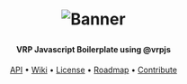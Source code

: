 <h1 align="center">

![Banner](https://raw.githubusercontent.com/Santagain/vrp-js-boilerplate/main/banner.png)

</h1>

<h4 align="center">VRP Javascript Boilerplate using @vrpjs</h4>

<p align="center">
  <a href="#API">API</a> •
  <a href="#Wiki">Wiki</a> •
  <a href="#License">License</a> •
  <a href="#Roadmap">Roadmap</a> •
  <a href="#Contribute">Contribute</a>
</p>
